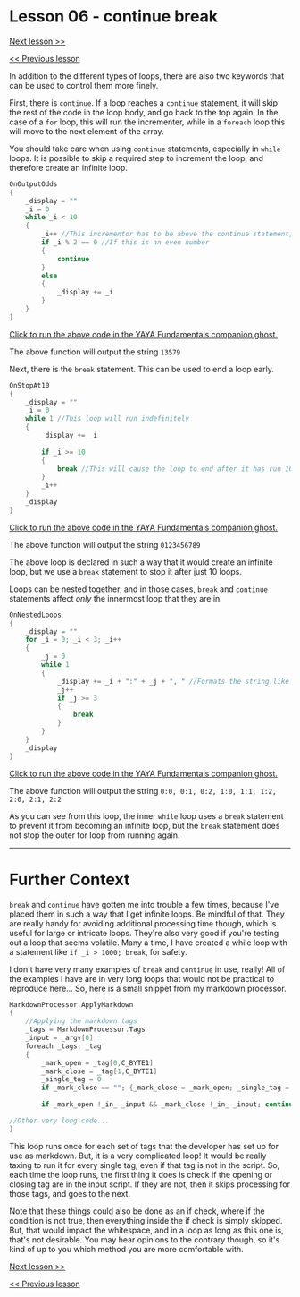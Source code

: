 # Lesson 06 - continue break

[Next lesson >>](https://github.com/Zichqec/YAYA_Fundamentals/blob/main/Module%203%20-%20Flow%20Control/07%20-%20return%20and%20Output%20Candidates.md)

[<< Previous lesson](https://github.com/Zichqec/YAYA_Fundamentals/blob/main/Module%203%20-%20Flow%20Control/05%20-%20foreach%20Loops.md)

In addition to the different types of loops, there are also two keywords that can be used to control them more finely.

First, there is `continue`. If a loop reaches a `continue` statement, it will skip the rest of the code in the loop body, and go back to the top again. In the case of a `for` loop, this will run the incrementer, while in a `foreach` loop this will move to the next element of the array.

You should take care when using `continue` statements, especially in `while` loops. It is possible to skip a required step to increment the loop, and therefore create an infinite loop.

```c
OnOutputOdds
{
	_display = ""
	_i = 0
	while _i < 10
	{
		_i++ //This incrementor has to be above the continue statement, otherwise it would be skipped and create an infinite loop
		if _i % 2 == 0 //If this is an even number
		{
			continue
		}
		else
		{
			_display += _i
		}
	}
}
```

[Click to run the above code in the YAYA Fundamentals companion ghost.](https://zichqec.github.io/s-the-skeleton/jump.html?url=x-ukagaka-link%3Atype%3Devent%26ghost%3DYAYA%20Fundamentals%26info%3DOnExample.M3.L6.OutputOdds)

The above function will output the string `13579`

Next, there is the `break` statement. This can be used to end a loop early.

```c
OnStopAt10
{
	_display = ""
	_i = 0
	while 1 //This loop will run indefinitely
	{
		_display += _i
		
		if _i >= 10
		{
			break //This will cause the loop to end after it has run 10 times
		}
		_i++
	}
	_display
}
```

[Click to run the above code in the YAYA Fundamentals companion ghost.](https://zichqec.github.io/s-the-skeleton/jump.html?url=x-ukagaka-link%3Atype%3Devent%26ghost%3DYAYA%20Fundamentals%26info%3DOnExample.M3.L6.StopAt10)

The above function will output the string `0123456789`

The above loop is declared in such a way that it would create an infinite loop, but we use a `break` statement to stop it after just 10 loops.

Loops can be nested together, and in those cases, `break` and `continue` statements affect *only* the innermost loop that they are in.

```c
OnNestedLoops
{
	_display = ""
	for _i = 0; _i < 3; _i++
	{
		_j = 0
		while 1
		{
			_display += _i + ":" + _j + ", " //Formats the string like "_i:_j, "
			_j++
			if _j >= 3
			{
				break
			}
		}
	}
	_display
}
```

[Click to run the above code in the YAYA Fundamentals companion ghost.](https://zichqec.github.io/s-the-skeleton/jump.html?url=x-ukagaka-link%3Atype%3Devent%26ghost%3DYAYA%20Fundamentals%26info%3DOnExample.M3.L6.NestedLoops)

The above function will output the string `0:0, 0:1, 0:2, 1:0, 1:1, 1:2, 2:0, 2:1, 2:2`

As you can see from this loop, the inner `while` loop uses a `break` statement to prevent it from becoming an infinite loop, but the `break` statement does not stop the outer for loop from running again.

---

# Further Context

`break` and `continue` have gotten me into trouble a few times, because I've placed them in such a way that I get infinite loops. Be mindful of that. They are really handy for avoiding additional processing time though, which is useful for large or intricate loops. They're also very good if you're testing out a loop that seems volatile. Many a time, I have created a while loop with a statement like `if _i > 1000; break`, for safety.

I don't have very many examples of `break` and `continue` in use, really! All of the examples I have are in very long loops that would not be practical to reproduce here... So, here is a small snippet from my markdown processor.

```c
MarkdownProcessor.ApplyMarkdown
{
	//Applying the markdown tags
	_tags = MarkdownProcessor.Tags
	_input = _argv[0]
	foreach _tags; _tag
	{
		_mark_open = _tag[0,C_BYTE1]
		_mark_close = _tag[1,C_BYTE1]
		_single_tag = 0
		if _mark_close == ""; {_mark_close = _mark_open; _single_tag = 1}
		
		if _mark_open !_in_ _input && _mark_close !_in_ _input; continue //If this tag is not in the script, skip the processing

//Other very long code...
}
```

This loop runs once for each set of tags that the developer has set up for use as markdown. But, it is a very complicated loop! It would be really taxing to run it for every single tag, even if that tag is not in the script. So, each time the loop runs, the first thing it does is check if the opening or closing tag are in the input script. If they are not, then it skips processing for those tags, and goes to the next.

Note that these things could also be done as an if check, where if the condition is not true, then everything inside the if check is simply skipped. But, that would impact the whitespace, and in a loop as long as this one is, that's not desirable. You may hear opinions to the contrary though, so it's kind of up to you which method you are more comfortable with.


[Next lesson >>](https://github.com/Zichqec/YAYA_Fundamentals/blob/main/Module%203%20-%20Flow%20Control/07%20-%20return%20and%20Output%20Candidates.md)

[<< Previous lesson](https://github.com/Zichqec/YAYA_Fundamentals/blob/main/Module%203%20-%20Flow%20Control/05%20-%20foreach%20Loops.md)